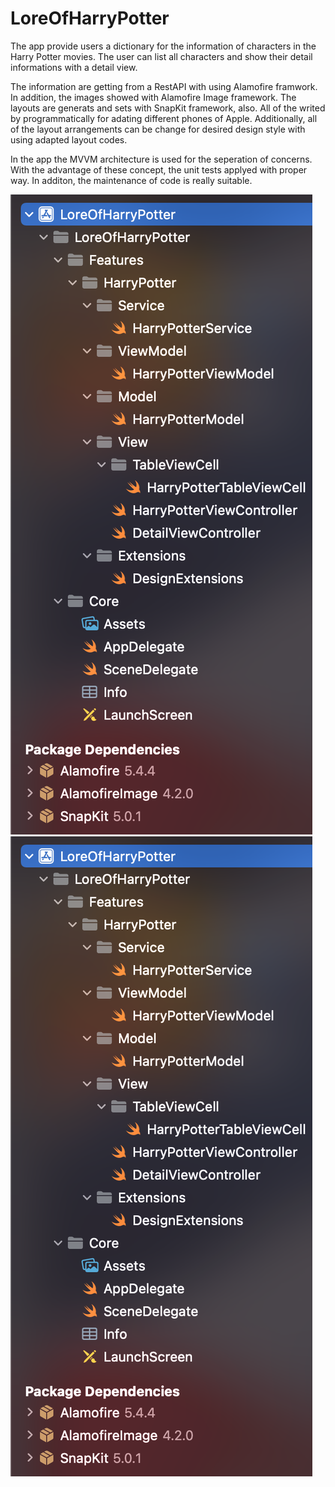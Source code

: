 # LoreOfHarryPotter

The app provide users a dictionary for the information of characters in the Harry Potter movies. The user can list all characters and show their detail informations with a detail view. 

The information are getting from a RestAPI with using Alamofire framwork. In addition, the images showed with Alamofire Image framework. The layouts are generats and sets with SnapKit framework, also. All of the writed by programmatically for adating different phones of Apple. Additionally, all of the layout arrangements can be change for desired design style with using adapted layout codes.

In the app the MVVM architecture is used for the seperation of concerns. With the advantage of these concept, the unit tests applyed with proper way. In additon, the maintenance of code is really suitable. 


![alt-text](https://raw.githubusercontent.com/ozanbarisgunaydin/LoreOfHarryPotter/main/LoreOfHarryPotter_XCode_SideMenu.png) 
![alt-text](https://raw.githubusercontent.com/ozanbarisgunaydin/LoreOfHarryPotter/main/LoreOfHarryPotter_XCode_SideMenu.png) 
